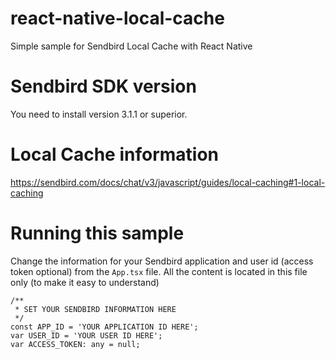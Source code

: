 # react-native-local-cache
Simple sample for Sendbird Local Cache with React Native

# Sendbird SDK version
You need to install version 3.1.1 or superior.

# Local Cache information
https://sendbird.com/docs/chat/v3/javascript/guides/local-caching#1-local-caching


# Running this sample
Change the information for your Sendbird application and user id (access token optional) 
from the ```App.tsx``` file. All the content is located in this file only 
(to make it easy to understand)

```
/**
 * SET YOUR SENDBIRD INFORMATION HERE
 */
const APP_ID = 'YOUR APPLICATION ID HERE';
var USER_ID = 'YOUR USER ID HERE';
var ACCESS_TOKEN: any = null;
```
